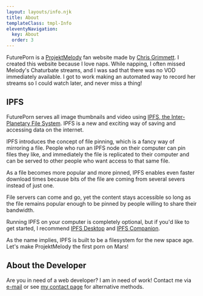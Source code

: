 ```yaml
---
layout: layouts/info.njk
title: About
templateClass: tmpl-Info
eleventyNavigation:
  key: About
  order: 3
---
```


<p>FuturePorn is a <a href="https://twitter.com/projektmelody">ProjektMelody</a> fan website made by <a href="https://grimtech.net/about">Chris Grimmett</a>. I created this website because I love naps. While napping, I often missed Melody's Chaturbate streams, and I was sad that there was no VOD immediately available. I got to work making an automated way to record her streams so I could watch later, and never miss a thing!</p>

<h2>IPFS</h2>
<p>FuturePorn serves all image thumbnails and video using <a href="https://ipfs.io">IPFS, the Inter-Planetary File System</a>. IPFS is a new and exciting way of saving and accessing data on the internet.</p>
<p>IPFS introduces the concept of file pinning, which is a fancy way of mirroring a file. People who run an IPFS node on their computer can pin files they like, and immediately the file is replicated to their computer and can be served to other people who want access to that same file.</p>
<p>As a file becomes more popular and more pinned, IPFS enables even faster download times because bits of the file are coming from several severs instead of just one.</p>
<p>File servers can come and go, yet the content stays accessible so long as the file remains popular enough to be pinned by people willing to share their bandwidth.</p>
<p>Running IPFS on your computer is completely optional, but if you'd like to get started, I recommend <a href="https://docs.ipfs.io/install/ipfs-desktop/">IPFS Desktop</a> and <a href="https://docs.ipfs.io/install/ipfs-companion/">IPFS Companion</a>.</p>
<p>As the name implies, IPFS is built to be a filesystem for the new space age. Let's make ProjektMelody the first porn on Mars!</p>

<h2>About the Developer</h2>
<p>Are you in need of a web developer? I am in need of work! Contact me via <a href="mailto:chris@grimtech.net">e-mail</a> or see <a href="https://grimtech.net/contact">my contact page</a> for alternative methods.</p>
